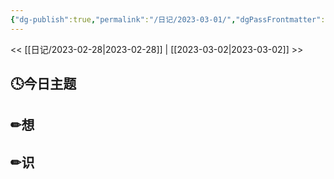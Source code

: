```yaml
---
{"dg-publish":true,"permalink":"/日记/2023-03-01/","dgPassFrontmatter":true}
---
```


<< [[日记/2023-02-28\|2023-02-28]] | [[2023-03-02\|2023-03-02]] >>
## 🕓今日主题


## ✏想

## ✏识